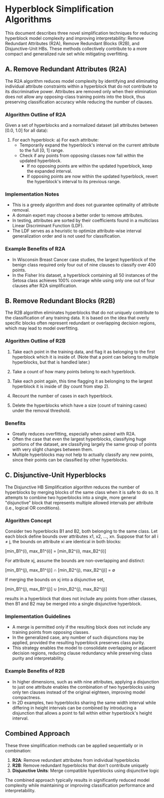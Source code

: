 # Hyperblock Simplification Algorithms

This document describes three novel simplification techniques for reducing hyperblock model complexity and improving interpretability: Remove Redundant Attributes (R2A), Remove Redundant Blocks (R2B), and Disjunctive-Unit HBs. These methods collectively contribute to a more compact and generalized rule set while mitigating overfitting.

## A. Remove Redundant Attributes (R2A)

The R2A algorithm reduces model complexity by identifying and eliminating individual attribute constraints within a hyperblock that do not contribute to its discriminative power. Attributes are removed only when their elimination does not allow any opposing-class training points into the block, thus preserving classification accuracy while reducing the number of clauses.

### Algorithm Outline of R2A

Given a set of hyperblocks and a normalized dataset (all attributes between [0.0, 1.0] for all data):

1) For each hyperblock:
   a) For each attribute:
      - Temporarily expand the hyperblock's interval on the current attribute to the full [0, 1] range.
      - Check if any points from opposing classes now fall within the updated hyperblock.
         - If no opposing points are within the updated hyperblock, keep the expanded interval.
         - If opposing points are now within the updated hyperblock, revert the hyperblock's interval to its previous range.

### Implementation Notes

- This is a greedy algorithm and does not guarantee optimality of attribute removal.
- A domain expert may choose a better order to remove attributes.
- In testing, attributes are sorted by their coefficients found in a multiclass Linear Discriminant Function (LDF).
- The LDF serves as a heuristic to optimize attribute-wise interval generalization order and is not used for classification.

### Example Benefits of R2A

- In Wisconsin Breast Cancer case studies, the largest hyperblock of the benign class required only four out of nine clauses to classify over 400 points.
- In the Fisher Iris dataset, a hyperblock containing all 50 instances of the Setosa class achieves 100% coverage while using only one out of four clauses after R2A simplification.

## B. Remove Redundant Blocks (R2B)

The R2B algorithm eliminates hyperblocks that do not uniquely contribute to the classification of any training data. It is based on the idea that overly specific blocks often represent redundant or overlapping decision regions, which may lead to model overfitting.

### Algorithm Outline of R2B

1) Take each point in the training data, and flag it as belonging to the first hyperblock which it is inside of. (Note that a point can belong to multiple hyperblocks, but that is handled later.)

2) Take a count of how many points belong to each hyperblock.

3) Take each point again, this time flagging it as belonging to the largest hyperblock it is inside of (by count from step 2).

4) Recount the number of cases in each hyperblock.

5) Delete the hyperblocks which have a size (count of training cases) under the removal threshold.

### Benefits

- Greatly reduces overfitting, especially when paired with R2A.
- Often the case that even the largest hyperblocks, classifying huge portions of the dataset, are classifying largely the same group of points with very slight changes between them.
- Multiple hyperblocks may not help to actually classify any new points, since their points can be classified by other hyperblocks.

## C. Disjunctive-Unit Hyperblocks

The Disjunctive HB Simplification algorithm reduces the number of hyperblocks by merging blocks of the same class when it is safe to do so. It attempts to combine two hyperblocks into a single, more general "disjunctive" block that represents multiple allowed intervals per attribute (i.e., logical OR conditions).

### Algorithm Concept

Consider two hyperblocks B1 and B2, both belonging to the same class. Let each block define bounds over attributes x1, x2, ..., xn. Suppose that for all i ≠ j, the bounds on attribute xi are identical in both blocks:

[min_B1^(i), max_B1^(i)] = [min_B2^(i), max_B2^(i)]

For attribute xj, assume the bounds are non-overlapping and distinct:

[min_B1^(j), max_B1^(j)] ∩ [min_B2^(j), max_B2^(j)] = ∅

If merging the bounds on xj into a disjunctive set,

[min_B1^(j), max_B1^(j)] ∪ [min_B2^(j), max_B2^(j)]

results in a hyperblock that does not include any points from other classes, then B1 and B2 may be merged into a single disjunctive hyperblock.

### Implementation Guidelines

- A merge is permitted only if the resulting block does not include any training points from opposing classes.
- In the generalized case, any number of such disjunctions may be applied, provided the resulting hyperblock preserves class purity.
- This strategy enables the model to consolidate overlapping or adjacent decision regions, reducing clause redundancy while preserving class purity and interpretability.

### Example Benefits of R2B

- In higher dimensions, such as with nine attributes, applying a disjunction to just one attribute enables the combination of two hyperblocks using only ten clauses instead of the original eighteen, improving model compactness.
- In 2D examples, two hyperblocks sharing the same width interval while differing in height intervals can be combined by introducing a disjunction that allows a point to fall within either hyperblock's height interval.

## Combined Approach

These three simplification methods can be applied sequentially or in combination:

1. **R2A**: Remove redundant attributes from individual hyperblocks
2. **R2B**: Remove redundant hyperblocks that don't contribute uniquely
3. **Disjunctive Units**: Merge compatible hyperblocks using disjunctive logic

The combined approach typically results in significantly reduced model complexity while maintaining or improving classification performance and interpretability.
